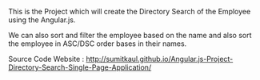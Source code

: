 This is the Project which will create the Directory Search of the Employee using the Angular.js.

We can also sort and filter the employee based on the name and also sort the employee in ASC/DSC order bases in their names.

Source Code Website :
http://sumitkaul.github.io/Angular.js-Project-Directory-Search-Single-Page-Application/


